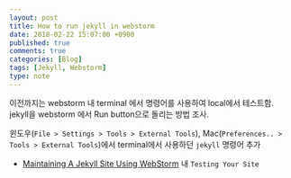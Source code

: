 ```yaml
---
layout: post
title: How to run jekyll in webstorm
date: 2018-02-22 15:07:00 +0900 
published: true
comments: true
categories: [Blog]
tags: [Jekyll, Webstorm]
type: note
---
```


이전까지는 webstorm 내 terminal 에서 명령어를 사용하여 local에서 테스트함.
jekyll을 webstorm 에서 Run button으로 돌리는 방법 조사.

윈도우(`File > Settings > Tools > External Tools`), Mac(`Preferences.. > Tools > External Tools`)에서
terminal에서 사용하던 `jekyll` 명령어 추가

- [Maintaining A Jekyll Site Using WebStorm](https://aevyz.xyz/adv-jekyll/Maintaining-A-Jekyll-Site-Using-Webstorm.html#test) 내 `Testing Your Site`